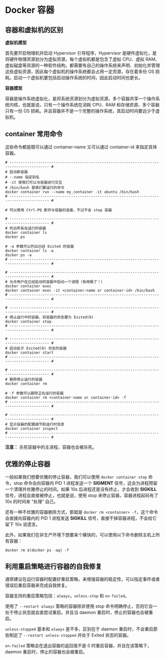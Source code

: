 # Docker 容器



## 容器和虚拟机的区别

**虚拟机模型**

首先要开启物理机并启动 Hypervisor 引导程序，Hypervisor 是硬件虚拟化，是将硬件物理资源划分为虚拟资源，每个虚拟机都是包含了虚拟 CPU、虚拟 RAM、虚拟磁盘等资源的一种软件结构，都需要有自己的操作系统来声明、初始化并管理这些虚拟资源，因此每个虚拟机的操作系统都会占用一定资源，存在着多份 OS 损耗。启动一个虚拟机要包括启动操作系统的时间，因此启动时间也更长。

**容器模型**

容器是操作系统虚拟化，是将系统资源划分为虚拟资源，多个容器共享一个操作系统内核，也就是说，只有一个操作系统在消耗 CPU、RAM 和存储资源，多个容器只有一份 OS 损耗。并且容器并不是一个完整的操作系统，其启动时间要远少于虚拟机。



## container 常用命令

这些命令都是既可以通过 container-name 又可以通过 container-id 来指定具体容器。

```shell
# ---------------------------------------------------------------------------------------- #
# 启动新容器
# --name 指定别名
# -it 使我们可以与容器进行交互
# /bin/bash 是我们要运行的命令
docker container run --name my_container -it ubuntu /bin/bash
# ---------------------------------------------------------------------------------------- #

# 可以使用 Ctrl-PQ 断开与容器的连接，不过不会 stop 容器

# ---------------------------------------------------------------------------------------- #
# 列出所有在运行的容器
docker container ls
docker ps

# -a 参数可以列出已经 Exited 的容器
docker container ls -a
docker ps -a
# ---------------------------------------------------------------------------------------- #

# ---------------------------------------------------------------------------------------- #
# 允许用户在已经启动的容器中启动一个进程（有用极了！）
docker container exec
docker container exec -it <container-name or container-id> /bin/bash
# ---------------------------------------------------------------------------------------- #

# ---------------------------------------------------------------------------------------- #
# 停止运行中的容器，将容器的状态置为 Exited(0)
docker container stop
# ---------------------------------------------------------------------------------------- #

# ---------------------------------------------------------------------------------------- #
# 启动处于 Exited(0) 状态的容器
docker container start
# ---------------------------------------------------------------------------------------- #

# ---------------------------------------------------------------------------------------- #
# 删除停止运行的容器
docker container rm

# -f 参数可以删除正在运行的容器
docker container rm <container-name or container-id> -f
# ---------------------------------------------------------------------------------------- #

# ---------------------------------------------------------------------------------------- #
# 显示容器的配置细节和运行时信息
docker container inspect
# ---------------------------------------------------------------------------------------- #
```

**注意：** 杀死容器中的主进程，容器也会被杀死。



## 优雅的停止容器

一般如果我们想要优雅的停止容器，我们可以使用 `docker container stop` 命令，stop 命令会向容器内 PID 1 进程发送一个 **SIGMENT** 信号，这会为进程预留一个清理并优雅停止的时间。如果 10s 后进程还是没有终止，才会收到 **SIGKILL** 信号，进程会直接被停止，也就是说，使用 stop 来停止容器，容器进程起码有了 10s 的时间来 “处理” 自己。

还有一种不优雅的容器删除方式，那就是 `docker rm <container> -f`，这个命令会直接向容器内的 PID 1 进程发送 **SIGKILL** 信号，直接干掉容器进程，不会给它留下 10s 说遗言。

此外，如果我们在非生产环境下想要来个痛快的，可以使用以下命令删除主机上所有容器：

```shell
docker rm $(docker ps -aq) -f
```



## 利用重启策略进行容器的自我修复

通常建议在运行容器时配置好重启策略，来增强容器的稳定性，可以指定事件或者错误后重启容器来完成自我修复。

容器支持的重启策略包括：`always`，`unless-stop` 和 `on-failed`。

使用了 `--restart always` 策略的容器除非使用 stop 命令明确停止，否则它会一处于停止状态就会直尝试重启。并且当 daemon 重启时，停止的容器也会被重启。

`unless-stopped` 基本和 `always` 差不多，区别在于 daemon 重启时，不会重启那些制定了 `--restart unless-stopped` 并处于 Exited 状态的容器。

`on-failed` 策略会在退出容器的返回值不是 0 时重启容器，并且在该策略下，daemon 重启时，停止的容器也会被重启。